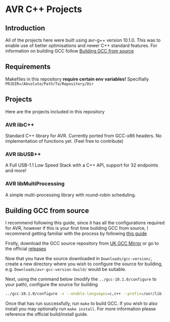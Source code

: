 # AVR C++ Projects

## Introduction

All of the projects here were built using avr-g++ version 10.1.0. This was to enable use of better optimisations and newer C++ standard features. For information on building GCC follow [Building GCC from source](#Building-gcc-from-source)

## Requirements

Makefiles in this repository **require certain env variables!** Specifially `PRJDIR=/Absolute/Path/To/Repository/Dir`

## Projects

Here are the projects included in this repository

### AVR libC++

Standard C++ library for AVR. Currently ported from GCC-x86 headers. No implementation of functions yet. (Feel free to contribute)

### AVR libUSB++

A Full USB-1.1 Low Speed Stack with a C++ API, support for 32 endpoints and more!

### AVR libMultiProcessing

A simple multi-processing library with round-robin scheduling.


## Building GCC from source

I recommend following this guide, since it has all the configurations required for AVR, however if this is your first time building GCC from source, I recommend getting familiar with the process by following [this guide](https://gcc.gnu.org/install/)

Firstly, download the GCC source repository from [UK GCC Mirror](http://ftp.mirrorservice.org/sites/sourceware.org/pub/gcc/releases/) or go to the official [releases](https://gcc.gnu.org/releases.html)

Now that you have the source downloaded in `Downloads/gcc-version/`, create a new directory where you wish to configure the source for building, e.g. `Downloads/avr-gcc-version-build/` would be suitable.

Next, using the command below (modify the `../gcc-10.1.0/configure` to your path), configure the source for building

```bash
../gcc-10.1.0/configure -v --enable-languages=c,c++ --prefix=/usr/lib --infodir=/usr/share/info --mandir=/usr/share/man --bindir=/usr/bin --libexecdir=/usr/lib --libdir=/usr/lib --enable-shared --with-system-zlib --enable-long-long --enable-nls --without-included-gettext --disable-libssp --build=x86_64-linux-gnu --host=x86_64-linux-gnu --target=avr CFLAGS='-g -O2 -fdebug-prefix-map=/build/gcc-avr-q39GPj/gcc-avr-5.4.0+Atmel3.6.1=. -fstack-protector-strong -Wformat ' CPPFLAGS='-Wdate-time -D_FORTIFY_SOURCE=2' CXXFLAGS='-g -O2 -fdebug-prefix-map=/build/gcc-avr-q39GPj/gcc-avr-5.4.0+Atmel3.6.1=. -fstack-protector-strong -Wformat ' FCFLAGS='-g -O2 -fdebug-prefix-map=/build/gcc-avr-q39GPj/gcc-avr-5.4.0+Atmel3.6.1=. -fstack-protector-strong' FFLAGS='-g -O2 -fdebug-prefix-map=/build/gcc-avr-q39GPj/gcc-avr-5.4.0+Atmel3.6.1=. -fstack-protector-strong' GCJFLAGS='-g -O2 -fdebug-prefix-map=/build/gcc-avr-q39GPj/gcc-avr-5.4.0+Atmel3.6.1=. -fstack-protector-strong' LDFLAGS='-Wl,-Bsymbolic-functions -Wl,-z,relro' OBJCFLAGS='-g -O2 -fdebug-prefix-map=/build/gcc-avr-q39GPj/gcc-avr-5.4.0+Atmel3.6.1=. -fstack-protector-strong -Wformat ' OBJCXXFLAGS='-g -O2 -fdebug-prefix-map=/build/gcc-avr-q39GPj/gcc-avr-5.4.0+Atmel3.6.1=. -fstack-protector-strong -Wformat '
```

Once that has run successfully, run `make` to build GCC. If you wish to also install you may optionally run `make install`. For more information please reference the official build/install guide.